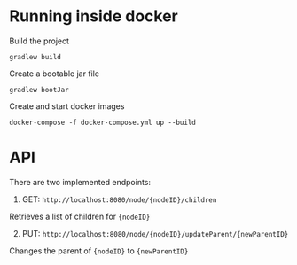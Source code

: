Running inside docker
====================

Build the project

`gradlew build`

Create a bootable jar file
 
`gradlew bootJar`

 Create and start docker images

`docker-compose -f docker-compose.yml up --build`


API
===================
There are two implemented endpoints:
1) GET: `http://localhost:8080/node/{nodeID}/children`

Retrieves a list of children for `{nodeID}` 

2) PUT: `http://localhost:8080/node/{nodeID}/updateParent/{newParentID}`

Changes the parent of `{nodeID}` to `{newParentID}`